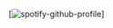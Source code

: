 [![spotify-github-profile](https://spotify-github-profile.vercel.app/api/view?uid=mikeowino&cover_image=true&theme=Novatorem)]
